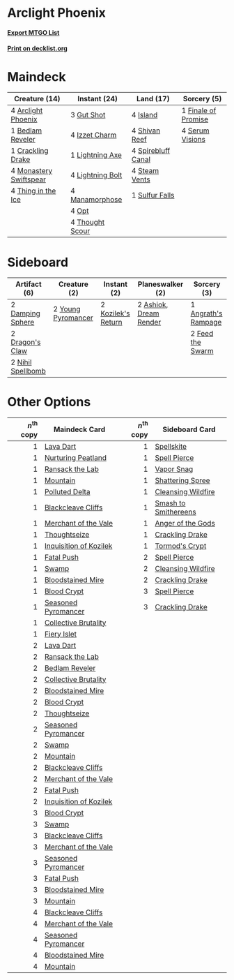 # Arclight Phoenix

#### [Export MTGO List](../collection/Arclight%20Phoenix/Arclight%20Phoenix.txt)
#### [Print on decklist.org](http://decklist.org/?deckmain=4%09Arclight%20Phoenix%0A1%09Bedlam%20Reveler%0A1%09Crackling%20Drake%0A1%09Finale%20of%20Promise%0A3%09Gut%20Shot%0A4%09Island%0A4%09Izzet%20Charm%0A1%09Lightning%20Axe%0A4%09Lightning%20Bolt%0A4%09Manamorphose%0A4%09Monastery%20Swiftspear%0A4%09Opt%0A4%09Serum%20Visions%0A4%09Shivan%20Reef%0A4%09Spirebluff%20Canal%0A4%09Steam%20Vents%0A1%09Sulfur%20Falls%0A4%09Thing%20in%20the%20Ice%0A4%09Thought%20Scour&deckside=1%09Angrath's%20Rampage%0A2%09Ashiok,%20Dream%20Render%0A2%09Damping%20Sphere%0A2%09Dragon's%20Claw%0A2%09Feed%20the%20Swarm%0A2%09Kozilek's%20Return%0A2%09Nihil%20Spellbomb%0A2%09Young%20Pyromancer)
# Maindeck

|                                          Creature (14)                                          |                                       Instant (24)                                       |                                          Land (17)                                          |                                         Sorcery (5)                                          |
|-------------------------------------------------------------------------------------------------|------------------------------------------------------------------------------------------|---------------------------------------------------------------------------------------------|----------------------------------------------------------------------------------------------|
|4 [Arclight Phoenix](http://gatherer.wizards.com/Pages/Card/Details.aspx?multiverseid=452841)    |3 [Gut Shot](http://gatherer.wizards.com/Pages/Card/Details.aspx?multiverseid=397673)     |4 [Island](http://gatherer.wizards.com/Pages/Card/Details.aspx?multiverseid=439857)          |1 [Finale of Promise](http://gatherer.wizards.com/Pages/Card/Details.aspx?multiverseid=461054)|
|1 [Bedlam Reveler](http://gatherer.wizards.com/Pages/Card/Details.aspx?multiverseid=414415)      |4 [Izzet Charm](http://gatherer.wizards.com/Pages/Card/Details.aspx?multiverseid=338413)  |4 [Shivan Reef](http://gatherer.wizards.com/Pages/Card/Details.aspx?multiverseid=129731)     |4 [Serum Visions](http://gatherer.wizards.com/Pages/Card/Details.aspx?multiverseid=50145)     |
|1 [Crackling Drake](http://gatherer.wizards.com/Pages/Card/Details.aspx?multiverseid=452913)     |1 [Lightning Axe](http://gatherer.wizards.com/Pages/Card/Details.aspx?multiverseid=409925)|4 [Spirebluff Canal](http://gatherer.wizards.com/Pages/Card/Details.aspx?multiverseid=417822)|                                                                                              |
|4 [Monastery Swiftspear](http://gatherer.wizards.com/Pages/Card/Details.aspx?multiverseid=438706)|4 [Lightning Bolt](http://gatherer.wizards.com/Pages/Card/Details.aspx?multiverseid=806)  |4 [Steam Vents](http://gatherer.wizards.com/Pages/Card/Details.aspx?multiverseid=405109)     |                                                                                              |
|4 [Thing in the Ice](http://gatherer.wizards.com/Pages/Card/Details.aspx?multiverseid=409836)    |4 [Manamorphose](http://gatherer.wizards.com/Pages/Card/Details.aspx?multiverseid=370568) |1 [Sulfur Falls](http://gatherer.wizards.com/Pages/Card/Details.aspx?multiverseid=443135)    |                                                                                              |
|                                                                                                 |4 [Opt](http://gatherer.wizards.com/Pages/Card/Details.aspx?multiverseid=442948)          |                                                                                             |                                                                                              |
|                                                                                                 |4 [Thought Scour](http://gatherer.wizards.com/Pages/Card/Details.aspx?multiverseid=380203)|                                                                                             |                                                                                              |


# Sideboard

|                                        Artifact (6)                                        |                                        Creature (2)                                         |                                         Instant (2)                                         |                                        Planeswalker (2)                                         |                                         Sorcery (3)                                          |
|--------------------------------------------------------------------------------------------|---------------------------------------------------------------------------------------------|---------------------------------------------------------------------------------------------|-------------------------------------------------------------------------------------------------|----------------------------------------------------------------------------------------------|
|2 [Damping Sphere](http://gatherer.wizards.com/Pages/Card/Details.aspx?multiverseid=443101) |2 [Young Pyromancer](http://gatherer.wizards.com/Pages/Card/Details.aspx?multiverseid=426592)|2 [Kozilek's Return](http://gatherer.wizards.com/Pages/Card/Details.aspx?multiverseid=407608)|2 [Ashiok, Dream Render](http://gatherer.wizards.com/Pages/Card/Details.aspx?multiverseid=461155)|1 [Angrath's Rampage](http://gatherer.wizards.com/Pages/Card/Details.aspx?multiverseid=461112)|
|2 [Dragon's Claw](http://gatherer.wizards.com/Pages/Card/Details.aspx?multiverseid=129527)  |                                                                                             |                                                                                             |                                                                                                 |2 [Feed the Swarm](http://gatherer.wizards.com/Pages/Card/Details.aspx?multiverseid=491737)   |
|2 [Nihil Spellbomb](http://gatherer.wizards.com/Pages/Card/Details.aspx?multiverseid=442215)|                                                                                             |                                                                                             |                                                                                                 |                                                                                              |


# Other Options

|*n*<sup>th</sup> copy|                                          Maindeck Card                                          |*n*<sup>th</sup> copy|                                        Sideboard Card                                         |
|--------------------:|-------------------------------------------------------------------------------------------------|--------------------:|-----------------------------------------------------------------------------------------------|
|                    1|[Lava Dart](http://gatherer.wizards.com/Pages/Card/Details.aspx?multiverseid=29766)              |                    1|[Spellskite](http://gatherer.wizards.com/Pages/Card/Details.aspx?multiverseid=397743)          |
|                    1|[Nurturing Peatland](http://gatherer.wizards.com/Pages/Card/Details.aspx?multiverseid=464192)    |                    1|[Spell Pierce](http://gatherer.wizards.com/Pages/Card/Details.aspx?multiverseid=425876)        |
|                    1|[Ransack the Lab](http://gatherer.wizards.com/Pages/Card/Details.aspx?multiverseid=464052)       |                    1|[Vapor Snag](http://gatherer.wizards.com/Pages/Card/Details.aspx?multiverseid=249373)          |
|                    1|[Mountain](http://gatherer.wizards.com/Pages/Card/Details.aspx?multiverseid=439859)              |                    1|[Shattering Spree](http://gatherer.wizards.com/Pages/Card/Details.aspx?multiverseid=456224)    |
|                    1|[Polluted Delta](http://gatherer.wizards.com/Pages/Card/Details.aspx?multiverseid=405104)        |                    1|[Cleansing Wildfire](http://gatherer.wizards.com/Pages/Card/Details.aspx?multiverseid=491777)  |
|                    1|[Blackcleave Cliffs](http://gatherer.wizards.com/Pages/Card/Details.aspx?multiverseid=209401)    |                    1|[Smash to Smithereens](http://gatherer.wizards.com/Pages/Card/Details.aspx?multiverseid=397795)|
|                    1|[Merchant of the Vale](http://gatherer.wizards.com/Pages/Card/Details.aspx?multiverseid=473093)  |                    1|[Anger of the Gods](http://gatherer.wizards.com/Pages/Card/Details.aspx?multiverseid=438682)   |
|                    1|[Thoughtseize](http://gatherer.wizards.com/Pages/Card/Details.aspx?multiverseid=438676)          |                    1|[Crackling Drake](http://gatherer.wizards.com/Pages/Card/Details.aspx?multiverseid=452913)     |
|                    1|[Inquisition of Kozilek](http://gatherer.wizards.com/Pages/Card/Details.aspx?multiverseid=416897)|                    1|[Tormod's Crypt](http://gatherer.wizards.com/Pages/Card/Details.aspx?multiverseid=389723)      |
|                    1|[Fatal Push](http://gatherer.wizards.com/Pages/Card/Details.aspx?multiverseid=423724)            |                    2|[Spell Pierce](http://gatherer.wizards.com/Pages/Card/Details.aspx?multiverseid=425876)        |
|                    1|[Swamp](http://gatherer.wizards.com/Pages/Card/Details.aspx?multiverseid=439858)                 |                    2|[Cleansing Wildfire](http://gatherer.wizards.com/Pages/Card/Details.aspx?multiverseid=491777)  |
|                    1|[Bloodstained Mire](http://gatherer.wizards.com/Pages/Card/Details.aspx?multiverseid=405094)     |                    2|[Crackling Drake](http://gatherer.wizards.com/Pages/Card/Details.aspx?multiverseid=452913)     |
|                    1|[Blood Crypt](http://gatherer.wizards.com/Pages/Card/Details.aspx?multiverseid=97102)            |                    3|[Spell Pierce](http://gatherer.wizards.com/Pages/Card/Details.aspx?multiverseid=425876)        |
|                    1|[Seasoned Pyromancer](http://gatherer.wizards.com/Pages/Card/Details.aspx?multiverseid=464094)   |                    3|[Crackling Drake](http://gatherer.wizards.com/Pages/Card/Details.aspx?multiverseid=452913)     |
|                    1|[Collective Brutality](http://gatherer.wizards.com/Pages/Card/Details.aspx?multiverseid=414380)  |                     |                                                                                               |
|                    1|[Fiery Islet](http://gatherer.wizards.com/Pages/Card/Details.aspx?multiverseid=464187)           |                     |                                                                                               |
|                    2|[Lava Dart](http://gatherer.wizards.com/Pages/Card/Details.aspx?multiverseid=29766)              |                     |                                                                                               |
|                    2|[Ransack the Lab](http://gatherer.wizards.com/Pages/Card/Details.aspx?multiverseid=464052)       |                     |                                                                                               |
|                    2|[Bedlam Reveler](http://gatherer.wizards.com/Pages/Card/Details.aspx?multiverseid=414415)        |                     |                                                                                               |
|                    2|[Collective Brutality](http://gatherer.wizards.com/Pages/Card/Details.aspx?multiverseid=414380)  |                     |                                                                                               |
|                    2|[Bloodstained Mire](http://gatherer.wizards.com/Pages/Card/Details.aspx?multiverseid=405094)     |                     |                                                                                               |
|                    2|[Blood Crypt](http://gatherer.wizards.com/Pages/Card/Details.aspx?multiverseid=97102)            |                     |                                                                                               |
|                    2|[Thoughtseize](http://gatherer.wizards.com/Pages/Card/Details.aspx?multiverseid=438676)          |                     |                                                                                               |
|                    2|[Seasoned Pyromancer](http://gatherer.wizards.com/Pages/Card/Details.aspx?multiverseid=464094)   |                     |                                                                                               |
|                    2|[Swamp](http://gatherer.wizards.com/Pages/Card/Details.aspx?multiverseid=439858)                 |                     |                                                                                               |
|                    2|[Mountain](http://gatherer.wizards.com/Pages/Card/Details.aspx?multiverseid=439859)              |                     |                                                                                               |
|                    2|[Blackcleave Cliffs](http://gatherer.wizards.com/Pages/Card/Details.aspx?multiverseid=209401)    |                     |                                                                                               |
|                    2|[Merchant of the Vale](http://gatherer.wizards.com/Pages/Card/Details.aspx?multiverseid=473093)  |                     |                                                                                               |
|                    2|[Fatal Push](http://gatherer.wizards.com/Pages/Card/Details.aspx?multiverseid=423724)            |                     |                                                                                               |
|                    2|[Inquisition of Kozilek](http://gatherer.wizards.com/Pages/Card/Details.aspx?multiverseid=416897)|                     |                                                                                               |
|                    3|[Blood Crypt](http://gatherer.wizards.com/Pages/Card/Details.aspx?multiverseid=97102)            |                     |                                                                                               |
|                    3|[Swamp](http://gatherer.wizards.com/Pages/Card/Details.aspx?multiverseid=439858)                 |                     |                                                                                               |
|                    3|[Blackcleave Cliffs](http://gatherer.wizards.com/Pages/Card/Details.aspx?multiverseid=209401)    |                     |                                                                                               |
|                    3|[Merchant of the Vale](http://gatherer.wizards.com/Pages/Card/Details.aspx?multiverseid=473093)  |                     |                                                                                               |
|                    3|[Seasoned Pyromancer](http://gatherer.wizards.com/Pages/Card/Details.aspx?multiverseid=464094)   |                     |                                                                                               |
|                    3|[Fatal Push](http://gatherer.wizards.com/Pages/Card/Details.aspx?multiverseid=423724)            |                     |                                                                                               |
|                    3|[Bloodstained Mire](http://gatherer.wizards.com/Pages/Card/Details.aspx?multiverseid=405094)     |                     |                                                                                               |
|                    3|[Mountain](http://gatherer.wizards.com/Pages/Card/Details.aspx?multiverseid=439859)              |                     |                                                                                               |
|                    4|[Blackcleave Cliffs](http://gatherer.wizards.com/Pages/Card/Details.aspx?multiverseid=209401)    |                     |                                                                                               |
|                    4|[Merchant of the Vale](http://gatherer.wizards.com/Pages/Card/Details.aspx?multiverseid=473093)  |                     |                                                                                               |
|                    4|[Seasoned Pyromancer](http://gatherer.wizards.com/Pages/Card/Details.aspx?multiverseid=464094)   |                     |                                                                                               |
|                    4|[Bloodstained Mire](http://gatherer.wizards.com/Pages/Card/Details.aspx?multiverseid=405094)     |                     |                                                                                               |
|                    4|[Mountain](http://gatherer.wizards.com/Pages/Card/Details.aspx?multiverseid=439859)              |                     |                                                                                               |


